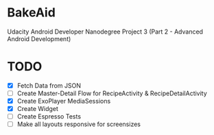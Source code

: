 # BakeAid
Udacity Android Developer Nanodegree Project 3 (Part 2 - Advanced Android Development)

# TODO

- [x] Fetch Data from JSON
- [ ] Create Master-Detail Flow for RecipeActivity & RecipeDetailActivity
- [x] Create ExoPlayer MediaSessions
- [x] Create Widget
- [ ] Create Espresso Tests
- [ ] Make all layouts responsive for screensizes